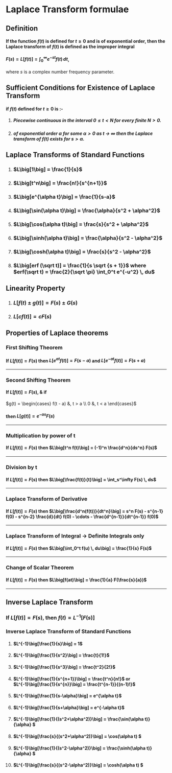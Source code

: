 # Laplace Transform formulae

## Definition
#### If the function $f(t)$ is defined for $t \geq 0$ and is of exponential order, then the Laplace transform of $f(t)$ is defined as the improper integral  
#### $F(s) = L\big[f(t)\big] = \int_0^\infty e^{-st} f(t) \, dt$,
where $s$ is a complex number frequency parameter.

## Sufficient Conditions for Existence of Laplace Transform
#### if $f(t)$ defined for $t \geq 0$ is :-
1. ##### Piecewise continuous in the interval $0 \leq t < N$ for every finite $N > 0$.
1. ##### of exponential order $\alpha$ for some $\alpha > 0$ as $t$ &rarr; $\infty$ then the Laplace transform of $f(t)$ exists for $s > \alpha$.


## Laplace Transforms of Standard Functions
1. ### $L\big[1\big] = \frac{1}{s}$

1. ### $L\big[t^n\big] = \frac{n!}{s^{n+1}}$

1. ### $L\big[e^{\alpha t}\big] = \frac{1}{s-a}$

1. ### $L\big[\sin(\alpha t)\big] = \frac{\alpha}{s^2 + \alpha^2}$

1. ### $L\big[\cos(\alpha t)\big] = \frac{s}{s^2 + \alpha^2}$

1. ### $L\big[\sinh(\alpha t)\big] = \frac{\alpha}{s^2 - \alpha^2}$

1. ### $L\big[\cosh(\alpha t)\big] = \frac{s}{s^2 - \alpha^2}$

1. ### $L\big[erf (\sqrt t)] = \frac{1}{s \sqrt {s + 1}}$ where $erf(\sqrt t) = \frac{2}{\sqrt \pi} \int_0^t e^{-u^2} \, du$

## Linearity Property
1. ### $L\big[f(t) \pm g(t)\big] = F(s) \pm G(s)$

1. ### $L\big[c f(t)\big] = c F(s)$

## Properties of Laplace theorems
### First Shifting Theorem
#### If $L\big[f(t)\big] = F(s)$ then $L\big[e^{at} f(t)\big] = F(s-a)$ and $L\big[e^{-at} f(t)\big] = F(s+a)$
___
### Second Shifting Theorem
#### If $L\big[f(t)\big] = F(s)$, & if
$`g(t) =
	\begin{cases}
	f(t - a) &, t > a \\
	0 &, t < a
	\end{cases}`$

#### then $L\big[g(t)\big] = e^{-as} F(s)$
___
### Multiplication by power of t
#### If $L\big[f(t)\big] = F(s)$ then $L\big[t^n f(t)\big] = (-1)^n \frac{d^n}{ds^n} F(s)$
___
### Division by t
#### If $L\big[f(t)\big] = F(s)$ then $L\big[\frac{f(t)}{t}\big] = \int_s^\infty F(s) \, ds$
___
### Laplace Transform of Derivative
#### If $L\big[f(t)\big] = F(s)$ then $L\big[\frac{d^n(f(t))}{dt^n}\big] = s^n F(s) - s^{n-1} f(0) - s^{n-2} \frac{d}{dt} f(0) - \cdots - \frac{d^{n-1}}{dt^{n-1}} f(0)$
___
### Laplace Transform of Integral &rarr; **Definite Integrals only**
#### If $L\big[f(t)\big] = F(s)$ then $L\big[\int_0^t f(u) \, du\big] = \frac{1}{s} F(s)$
___
### Change of Scalar Theorem
#### If $L\big[f(t)\big] = F(s)$ then $L\big[f(at)\big] = \frac{1}{a} F(\frac{s}{a})$
___

## Inverse Laplace Transform
### If $L\big[f(t)\big] = F(s)$, then $f(t) = L^{-1}\big[F(s)\big]$

### Inverse Laplace Transform of Standard Functions
1. #### $L^{-1}\big[\frac{1}{s}\big] = 1$
1. #### $L^{-1}\big[\frac{1}{s^2}\big] = \frac{t}{1!}$
1. #### $L^{-1}\big[\frac{1}{s^3}\big] = \frac{t^2}{2!}$
1. #### $L^{-1}\big[\frac{1}{s^{n+1}}\big] = \frac{t^n}{n!}$ or $L^{-1}\big[\frac{1}{s^{n}}\big] = \frac{t^{n-1}}{(n-1)!}$
1. #### $L^{-1}\big[\frac{1}{s-\alpha}\big] = e^{\alpha t}$
1. #### $L^{-1}\big[\frac{1}{s+\alpha}\big] = e^{-\alpha t}$
1. #### $L^{-1}\big[\frac{1}{(s^2+\alpha^2)}\big] = \frac{\sin(\alpha t)}{\alpha} $
1. #### $L^{-1}\big[\frac{s}{(s^2+\alpha^2)}\big] = \cos(\alpha t) $
1. #### $L^{-1}\big[\frac{1}{(s^2-\alpha^2)}\big] = \frac{\sinh(\alpha t)}{\alpha} $
1. #### $L^{-1}\big[\frac{s}{(s^2-\alpha^2)}\big] = \cosh(\alpha t) $